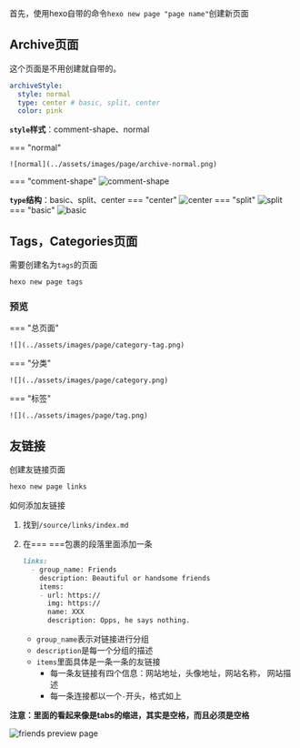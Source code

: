 首先，使用hexo自带的命令`hexo new page "page name"`创建新页面

## Archive页面

这个页面是不用创建就自带的。


```yml
archiveStyle:
  style: normal
  type: center # basic, split, center
  color: pink
```
**`style`样式**：comment-shape、normal

=== "normal"

	![normal](../assets/images/page/archive-normal.png)
=== "comment-shape"
	![comment-shape](../assets/images/page/archive-comment-shape.png)

**`type`结构**：basic、split、center
=== "center"
	![center](../assets/images/page/archive-normal-center.png)
=== "split"
	![split](../assets/images/page/archive-normal-split.png)
=== "basic"
	![basic](../assets/images/page/archive-normal-basic.png)


## Tags，Categories页面

需要创建名为`tags`的页面

```
hexo new page tags
```

### 预览

=== "总页面"

    ![](../assets/images/page/category-tag.png)

=== "分类"

    ![](../assets/images/page/category.png)

=== "标签"

    ![](../assets/images/page/tag.png)

## 友链接

创建友链接页面

``` bash
hexo new page links
```

如何添加友链接

1. 找到`/source/links/index.md`

2. 在=== ===包裹的段落里面添加一条

   ```markdown
   links:
     - group_name: Friends
       description: Beautiful or handsome friends
       items:
       - url: https://
         img: https://
         name: XXX
         description: Opps, he says nothing.
   ```

   - `group_name`表示对链接进行分组
   - `description`是每一个分组的描述
   - `items`里面具体是一条一条的友链接
     - 每一条友链接有四个信息：网站地址，头像地址，网站名称， 网站描述
     - 每一条连接都以一个`-`开头，格式如上

**注意：里面的看起来像是tabs的缩进，其实是空格，而且必须是空格**

![friends preview page](../assets/images/page/friends.png)